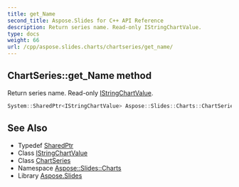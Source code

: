```yaml
---
title: get_Name
second_title: Aspose.Slides for C++ API Reference
description: Return series name. Read-only IStringChartValue.
type: docs
weight: 66
url: /cpp/aspose.slides.charts/chartseries/get_name/
---
```

## ChartSeries::get_Name method


Return series name. Read-only [IStringChartValue](../../istringchartvalue/).

```cpp
System::SharedPtr<IStringChartValue> Aspose::Slides::Charts::ChartSeries::get_Name() override
```

## See Also

* Typedef [SharedPtr](../../../system/sharedptr/)
* Class [IStringChartValue](../../istringchartvalue/)
* Class [ChartSeries](../)
* Namespace [Aspose::Slides::Charts](../../)
* Library [Aspose.Slides](../../../)
